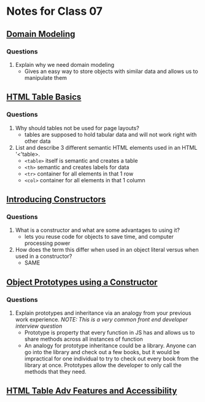 # Notes for Class 07

## [Domain Modeling](https://github.com/codefellows/domain_modeling#domain-modeling)

### Questions

1. Explain why we need domain modeling
    * Gives an easy way to store objects with similar data and allows us to manipulate them

## [HTML Table Basics](https://developer.mozilla.org/en-US/docs/Learn/HTML/Tables/Basics)

### Questions

1. Why should tables not be used for page layouts?
    * tables are supposed to hold tabular data and will not work right with other data
2. List and describe 3 different semantic HTML elements used in an HTML '<'table>.
    * ```<table>``` itself is semantic and creates a table
    * ```<th>``` semantic and creates labels for data
    * ```<tr>``` container for all elements in that 1 row
    * ```<col>``` container for all elements in that 1 column

## [Introducing Constructors](https://developer.mozilla.org/en-US/docs/Learn/JavaScript/Objects/Basics#introducing_constructors)

### Questions

1. What is a constructor and what are some advantages to using it?
    * lets you reuse code for objects to save time, and computer processing power
2. How does the term this differ when used in an object literal versus when used in a constructor?
    * SAME

## [Object Prototypes using a Constructor](https://ui.dev/beginners-guide-to-javascript-prototype)

### Questions

1. Explain prototypes and inheritance via an analogy from your previous work experience.
*NOTE: This is a very common front end developer interview question*
    * Prototype is property that every function in JS has and allows us to share methods across all instances of function
    * An analogy for prototype inheritance could be a library. Anyone can go into the library and check out a few books, but it would be impractical for one individual to try to check out every book from the library at once. Prototypes allow the developer to only call the methods that they need.
    <!-- from Rober Ball's notes -->

## [HTML Table Adv Features and Accessibility](https://developer.mozilla.org/en-US/docs/Learn/HTML/Tables/Advanced)
